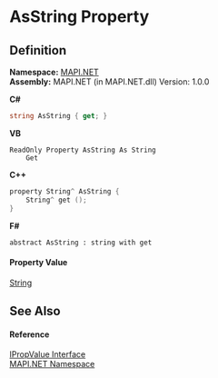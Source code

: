 # AsString Property




## Definition
**Namespace:** <a href="5bef4637-66f8-16d4-e5f4-4d0da57a1538.md">MAPI.NET</a>  
**Assembly:** MAPI.NET (in MAPI.NET.dll) Version: 1.0.0

**C#**
``` C#
string AsString { get; }
```
**VB**
``` VB
ReadOnly Property AsString As String
	Get
```
**C++**
``` C++
property String^ AsString {
	String^ get ();
}
```
**F#**
``` F#
abstract AsString : string with get
```



#### Property Value
<a href="https://learn.microsoft.com/dotnet/api/system.string" target="_blank" rel="noopener noreferrer">String</a>

## See Also


#### Reference
<a href="2a268271-39cd-b9bd-d434-1bd1ce5d3066.md">IPropValue Interface</a>  
<a href="5bef4637-66f8-16d4-e5f4-4d0da57a1538.md">MAPI.NET Namespace</a>  
